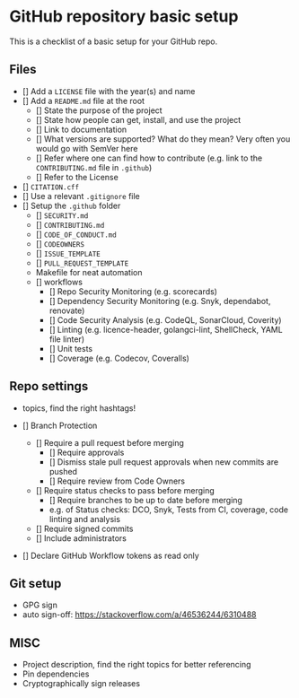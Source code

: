 # GitHub repository basic setup

This is a checklist of a basic setup for your GitHub repo.

## Files
- [] Add a `LICENSE` file with the year(s) and name
- [] Add a `README.md` file at the root
  - [] State the purpose of the project
  - [] State how people can get, install, and use the project
  - [] Link to documentation
  - [] What versions are supported? What do they mean? Very often you would go with SemVer here
  - [] Refer where one can find how to contribute (e.g. link to the `CONTRIBUTING.md` file in `.github`)
  - [] Refer to the License
- [] `CITATION.cff`
- [] Use a relevant `.gitignore` file
- [] Setup the `.github` folder
  - [] `SECURITY.md`
  - [] `CONTRIBUTING.md`
  - [] `CODE_OF_CONDUCT.md`
  - [] `CODEOWNERS`
  - [] `ISSUE_TEMPLATE`
  - [] `PULL_REQUEST_TEMPLATE`
  - Makefile for neat automation
  - [] workflows
    - [] Repo Security Monitoring (e.g. scorecards)
    - [] Dependency Security Monitoring (e.g. Snyk, dependabot, renovate)
    - [] Code Security Analysis (e.g. CodeQL, SonarCloud, Coverity)
    - [] Linting (e.g. licence-header, golangci-lint, ShellCheck, YAML file linter)
    - [] Unit tests
    - [] Coverage (e.g. Codecov, Coveralls)

## Repo settings

- topics, find the right hashtags!


- [] Branch Protection
  - [] Require a pull request before merging
    - [] Require approvals
    - [] Dismiss stale pull request approvals when new commits are pushed
    - [] Require review from Code Owners
  - [] Require status checks to pass before merging
    - [] Require branches to be up to date before merging
    - e.g. of Status checks: DCO, Snyk, Tests from CI, coverage, code linting and analysis
  - [] Require signed commits
  - [] Include administrators
- [] Declare GitHub Workflow tokens as read only

## Git setup

- GPG sign
- auto sign-off: https://stackoverflow.com/a/46536244/6310488

## MISC

- Project description, find the right topics for better referencing
- Pin dependencies
- Cryptographically sign releases
